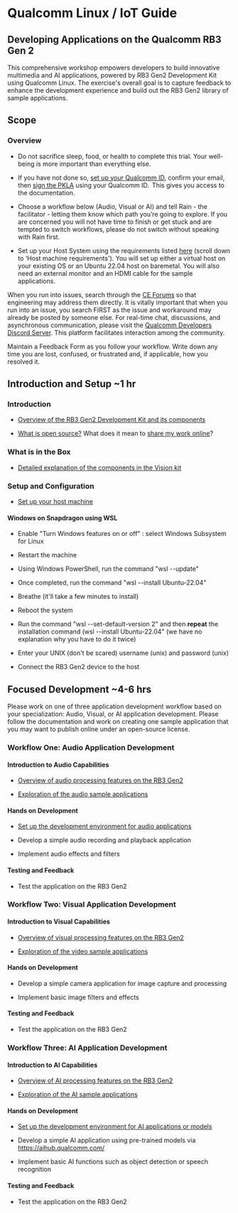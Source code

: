 # Qualcomm Linux / IoT Guide  

## Developing Applications on the Qualcomm RB3 Gen 2  

This comprehensive workshop empowers developers to build innovative multimedia and AI applications, powered by RB3 Gen2 Development Kit using Qualcomm Linux. The exercise's overall goal is to capture feedback to enhance the development experience and build out the RB3 Gen2 library of sample applications.   

## Scope 
### Overview 

- Do not sacrifice sleep, food, or health to complete this trial. Your well-being is more important than everything else.   

- If you have not done so, [set up your Qualcomm ID](https://myaccount.qualcomm.com/signup), confirm your email, then [sign the PKLA](https://qualcomm.com/agreements) using your Qualcomm ID.  This gives you access to the documentation. 

- Choose a workflow below (Audio, Visual or AI) and tell Rain - the facilitator - letting them know which path you’re going to explore. If you are concerned you will not have time to finish or get stuck and are tempted to switch workflows, please do not switch without speaking with Rain first.  

- Set up your Host System using the requirements listed [here](https://docs.qualcomm.com/bundle/resource/topics/80-70014-254/github_workflow_unregistered_users.html?product=1601111740013072) (scroll down to ‘Host machine requirements'). You will set up either a virtual host on your existing OS or an Ubuntu 22.04 host on baremetal. You will also need an external monitor and an HDMI cable for the sample applications.  

When you run into issues, search through the [CE Forums](https://mysupport.qualcomm.com/supportforums/s/) so that engineering may address them directly. It is vitally important that when you run into an issue, you search FIRST as the issue and workaround may already be posted by someone else. For real-time chat, discussions, and asynchronous communication, please visit the [Qualcomm Developers Discord Server](https://discord.gg/qualcommdevelopernetwork). This platform facilitates interaction among the community. 

Maintain a Feedback Form as you follow your workflow. Write down any time you are lost, confused, or frustrated and, if applicable, how you resolved it.   

## Introduction and Setup ~1 hr  

### Introduction  

- [Overview of the RB3 Gen2 Development Kit and its components](https://docs.qualcomm.com/bundle/resource/topics/80-70014-115/dev-kits.html?product=1601111740013072)  

- [What is open source?](https://opensource.com/resources/what-open-source) What does it mean to [share my work online](https://en.wikipedia.org/wiki/Open-source_software)?  

### What is in the Box  

- [Detailed explanation of the components in the Vision kit](https://docs.qualcomm.com/bundle/resource/topics/80-70014-253/getting_started.html?product=1601111740013072)  

### Setup and Configuration  

- [Set up your host machine](https://docs.qualcomm.com/bundle/resource/topics/80-70014-253/set_up_the_device.html?product=1601111740013072)

#### Windows on Snapdragon using WSL

- Enable "Turn Windows features on or off" : select Windows Subsystem for Linux  
- Restart the machine  
- Using Windows PowerShell, run the command "wsl --update"  
- Once completed, run the command "wsl --install Ubuntu-22.04"
- Breathe (it'll take a few minutes to install)  
- Reboot the system   
- Run the command "wsl --set-default-version 2" and then **repeat** the installation command (wsl --install Ubuntu-22.04" (we have no explanation why you have to do it twice)  
- Enter your UNIX (don't be scared) username (unix) and password (unix)  

- Connect the RB3 Gen2 device to the host  

## Focused Development ~4-6 hrs  

Please work on one of three application development workflow based on your specialization: Audio, Visual, or AI application development. Please follow the documentation and work on creating one sample application that you may want to publish online under an open-source license.  

### Workflow One: Audio Application Development   

#### Introduction to Audio Capabilities  

- [Overview of audio processing features on the RB3 Gen2](https://docs.qualcomm.com/bundle/resource/topics/80-70014-16/overview.html?product=1601111740013072&facet=Audio)  

- [Exploration of the audio sample applications](https://docs.qualcomm.com/bundle/publicresource/topics/80-70014-50/multimedia-sample-applications.html)  

#### Hands on Development  

- [Set up the development environment for audio applications](https://docs.qualcomm.com/bundle/resource/topics/80-70014-16/verify.html?product=1601111740013072&facet=Audio)  

- Develop a simple audio recording and playback application  

- Implement audio effects and filters  

#### Testing and Feedback  

- Test the application on the RB3 Gen2  

### Workflow Two: Visual Application Development  

#### Introduction to Visual Capabilities  

- [Overview of visual processing features on the RB3 Gen2](https://docs.qualcomm.com/bundle/resource/topics/80-70014-20/overview.html?product=1601111740013072&facet=Video)  

- [Exploration of the video sample applications](https://docs.qualcomm.com/bundle/publicresource/topics/80-70014-50/multimedia-sample-applications.html)  

#### Hands on Development  

- Develop a simple camera application for image capture and processing  

- Implement basic image filters and effects  

#### Testing and Feedback  

- Test the application on the RB3 Gen2  

### Workflow Three: AI Application Development  

#### Introduction to AI Capabilities  

- [Overview of AI processing features on the RB3 Gen2](https://docs.qualcomm.com/bundle/resource/topics/80-70014-15/overview.html?product=1601111740013072&facet=Artificial%20Intelligence)  

- [Exploration of the AI sample applications](https://docs.qualcomm.com/bundle/publicresource/topics/80-70014-50/ai-ml-sample-applications.html)  

#### Hands on Development  

- [Set up the development environment for AI applications or models](https://docs.qualcomm.com/bundle/resource/topics/80-70014-15B/offering.html?product=1601111740013072)  

- Develop a simple AI application using pre-trained models via https://aihub.qualcomm.com/

- Implement basic AI functions such as object detection or speech recognition  

#### Testing and Feedback  

- Test the application on the RB3 Gen2  
